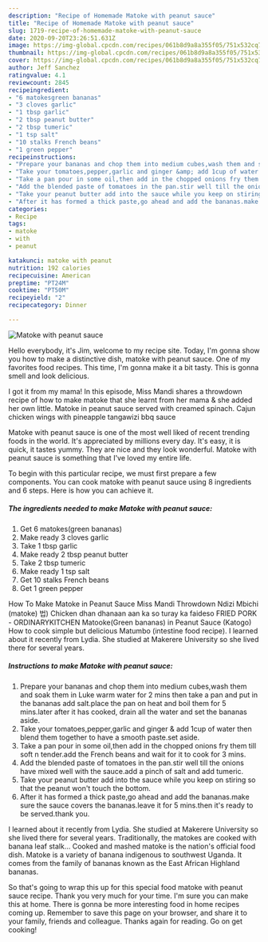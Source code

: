 ```yaml
---
description: "Recipe of Homemade Matoke with peanut sauce"
title: "Recipe of Homemade Matoke with peanut sauce"
slug: 1719-recipe-of-homemade-matoke-with-peanut-sauce
date: 2020-09-20T23:26:51.631Z
image: https://img-global.cpcdn.com/recipes/061b8d9a8a355f05/751x532cq70/matoke-with-peanut-sauce-recipe-main-photo.jpg
thumbnail: https://img-global.cpcdn.com/recipes/061b8d9a8a355f05/751x532cq70/matoke-with-peanut-sauce-recipe-main-photo.jpg
cover: https://img-global.cpcdn.com/recipes/061b8d9a8a355f05/751x532cq70/matoke-with-peanut-sauce-recipe-main-photo.jpg
author: Jeff Sanchez
ratingvalue: 4.1
reviewcount: 2845
recipeingredient:
- "6 matokesgreen bananas"
- "3 cloves garlic"
- "1 tbsp garlic"
- "2 tbsp peanut butter"
- "2 tbsp tumeric"
- "1 tsp salt"
- "10 stalks French beans"
- "1 green pepper"
recipeinstructions:
- "Prepare your bananas and chop them into medium cubes,wash them and soak them in Luke warm water for 2 mins then take a pan and put in the bananas add salt.place the pan on heat and boil them for 5 mins.later after it has cooked, drain all the water and set the bananas aside."
- "Take your tomatoes,pepper,garlic and ginger &amp; add 1cup of water then blend them together to have a smooth paste.set aside."
- "Take a pan pour in some oil,then add in the chopped onions fry them till soft n tender.add the French beans and wait for it to cook for 3 mins."
- "Add the blended paste of tomatoes in the pan.stir well till the onions have mixed well with the sauce.add a pinch of salt and add tumeric."
- "Take your peanut butter add into the sauce while you keep on stiring so that the peanut won&#39;t touch the bottom."
- "After it has formed a thick paste,go ahead and add the bananas.make sure the sauce covers the bananas.leave it for 5 mins.then it&#39;s ready to be served.thank you."
categories:
- Recipe
tags:
- matoke
- with
- peanut

katakunci: matoke with peanut 
nutrition: 192 calories
recipecuisine: American
preptime: "PT24M"
cooktime: "PT50M"
recipeyield: "2"
recipecategory: Dinner

---
```



![Matoke with peanut sauce](https://img-global.cpcdn.com/recipes/061b8d9a8a355f05/751x532cq70/matoke-with-peanut-sauce-recipe-main-photo.jpg)

Hello everybody, it's Jim, welcome to my recipe site. Today, I'm gonna show you how to make a distinctive dish, matoke with peanut sauce. One of my favorites food recipes. This time, I'm gonna make it a bit tasty. This is gonna smell and look delicious.

I got it from my mama! In this episode, Miss Mandi shares a throwdown recipe of how to make matoke that she learnt from her mama &amp; she added her own little. Matoke in peanut sauce served with creamed spinach. Cajun chicken wings with pineapple tangawizi bbq sauce

Matoke with peanut sauce is one of the most well liked of recent trending foods in the world. It's appreciated by millions every day. It's easy, it is quick, it tastes yummy. They are nice and they look wonderful. Matoke with peanut sauce is something that I've loved my entire life.


To begin with this particular recipe, we must first prepare a few components. You can cook matoke with peanut sauce using 8 ingredients and 6 steps. Here is how you can achieve it.

<!--inarticleads1-->

##### The ingredients needed to make Matoke with peanut sauce:

1. Get 6 matokes(green bananas)
1. Make ready 3 cloves garlic
1. Take 1 tbsp garlic
1. Make ready 2 tbsp peanut butter
1. Take 2 tbsp tumeric
1. Make ready 1 tsp salt
1. Get 10 stalks French beans
1. Get 1 green pepper


How To Make Matoke in Peanut Sauce Miss Mandi Throwdown Ndizi Mbichi (matoke) 법) Chicken dhan dhanaan aan ka so turay ka faideso FRIED PORK - ORDINARYKITCHEN Matooke(Green bananas) in Peanut Sauce (Katogo) How to cook simple but delicious Matumbo (intestine food recipe). I learned about it recently from Lydia. She studied at Makerere University so she lived there for several years. 

<!--inarticleads2-->

##### Instructions to make Matoke with peanut sauce:

1. Prepare your bananas and chop them into medium cubes,wash them and soak them in Luke warm water for 2 mins then take a pan and put in the bananas add salt.place the pan on heat and boil them for 5 mins.later after it has cooked, drain all the water and set the bananas aside.
1. Take your tomatoes,pepper,garlic and ginger &amp; add 1cup of water then blend them together to have a smooth paste.set aside.
1. Take a pan pour in some oil,then add in the chopped onions fry them till soft n tender.add the French beans and wait for it to cook for 3 mins.
1. Add the blended paste of tomatoes in the pan.stir well till the onions have mixed well with the sauce.add a pinch of salt and add tumeric.
1. Take your peanut butter add into the sauce while you keep on stiring so that the peanut won&#39;t touch the bottom.
1. After it has formed a thick paste,go ahead and add the bananas.make sure the sauce covers the bananas.leave it for 5 mins.then it&#39;s ready to be served.thank you.


I learned about it recently from Lydia. She studied at Makerere University so she lived there for several years. Traditionally, the matokes are cooked with banana leaf stalk… Cooked and mashed matoke is the nation&#39;s official food dish. Matoke is a variety of banana indigenous to southwest Uganda. It comes from the family of bananas known as the East African Highland bananas. 

So that's going to wrap this up for this special food matoke with peanut sauce recipe. Thank you very much for your time. I'm sure you can make this at home. There is gonna be more interesting food in home recipes coming up. Remember to save this page on your browser, and share it to your family, friends and colleague. Thanks again for reading. Go on get cooking!
